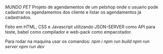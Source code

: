 *MUNDO PET*
Projeto de agendamentos de um petshop onde o usuario pode cadastrar os agendamentos dos cliente e listar os agendamentos já cadastrados.

Feito em HTML, CSS e Javascript utilizando JSON-SERVER como API para teste, babel como compilador e web-pack como empacotador.

Para rodar na maquina usar os comandos:
_npm i_
_npm run build_
_npm run server_
_npm run dev_
